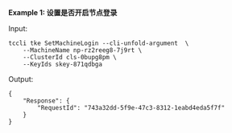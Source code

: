 **Example 1: 设置是否开启节点登录**



Input: 

```
tccli tke SetMachineLogin --cli-unfold-argument  \
    --MachineName np-rz2reeg8-7j9rt \
    --ClusterId cls-0bupg8pm \
    --KeyIds skey-871qdbga
```

Output: 
```
{
    "Response": {
        "RequestId": "743a32dd-5f9e-47c3-8312-1eabd4eda5f7f"
    }
}
```


